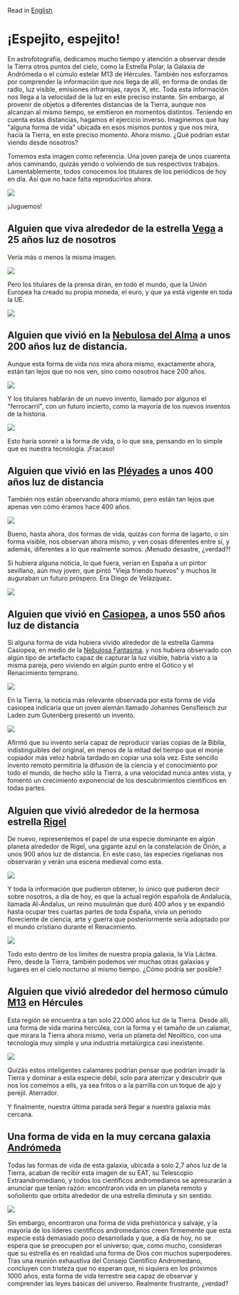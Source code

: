 Read in [English](./Mirror_mirror.md)

# ¡Espejito, espejito!

En astrofotografía, dedicamos mucho tiempo y atención a observar desde la Tierra otros puntos del cielo, como la Estrella Polar, la Galaxia de Andrómeda o el cúmulo estelar M13 de Hércules. También nos esforzamos por comprender la información que nos llega de allí, en forma de ondas de radio, luz visible, emisiones infrarrojas, rayos X, etc. Toda esta información nos llega a la velocidad de la luz en este preciso instante. Sin embargo, al provenir de objetos a diferentes distancias de la Tierra, aunque nos alcanzan al mismo tiempo, se emitieron en momentos distintos. Teniendo en cuenta estas distancias, hagamos el ejercicio inverso. Imaginemos que hay "alguna forma de vida" ubicada en esos mismos puntos y que nos mira, hacia la Tierra, en este preciso momento. Ahora mismo. ¿Qué podrían estar viendo desde nosotros?

Tomemos esta imagen como referencia. Una joven pareja de unos cuarenta años caminando, quizás yendo o volviendo de sus respectivos trabajos. Lamentablemente, todos conocemos los titulares de los periódicos de hoy en día. Así que no hace falta reproducirlos ahora.

![](./Pics/0y.jpg)

¡Juguemos!

## Alguien que viva alrededor de la estrella [Vega](./Vega_Star.md) a 25 años luz de nosotros

Vería más o menos la misma imagen.

![](./Pics/25ys.jpg)

Pero los titulares de la prensa dirán, en todo el mundo, que la Unión Europea ha creado su propia moneda, el euro, y que ya está vigente en toda la UE.

![](./Pics/euro.jpg)

## Alguien que vivió en la [Nebulosa del Alma](./Soul_Nebula.md) a unos 200 años luz de distancia.

Aunque esta forma de vida nos mira ahora mismo, exactamente ahora, están tan lejos que no nos ven, sino como nosotros hace 200 años.

![](./Pics/200ys.jpg)

Y los titulares hablarán de un nuevo invento, llamado por algunos el "ferrocarril", con un futuro incierto, como la mayoría de los nuevos inventos de la historia.

![](./Pics/200ysrailroad.jpg)

Esto haría sonreír a la forma de vida, o lo que sea, pensando en lo simple que es nuestra tecnología. ¡Fracaso!

## Alguien que vivió en las [Pléyades](./Pleiades_Cluster.md) a unos 400 años luz de distancia

También nos están observando ahora mismo, pero están tan lejos que apenas ven cómo éramos hace 400 años.

![](./Pics/400ys.jpg)

Bueno, hasta ahora, dos formas de vida, quizás con forma de lagarto, o sin forma visible, nos observan ahora mismo, y ven cosas diferentes entre sí, y además, diferentes a lo que realmente somos. ¡Menudo desastre, ¿verdad?!

Si hubiera alguna noticia, lo que fuera, verían en España a un pintor sevillano, aún muy joven, que pintó "Vieja friendo huevos" y muchos le auguraban un futuro próspero. Era Diego de Velázquez.

![](./Pics/400ysvelazquez.jpg)

## Alguien que vivió en [Casiopea](./Ghost_Of_Cassiopeia.md), a unos 550 años luz de distancia

Si alguna forma de vida hubiera vivido alrededor de la estrella Gamma Casiopea, en medio de la [Nebulosa Fantasma](./Ghost_Nebula.md), y nos hubiera observado con algún tipo de artefacto capaz de capturar la luz visible, habría visto a la misma pareja, pero viviendo en algún punto entre el Gótico y el Renacimiento temprano.

![](./Pics/550ys.jpg)

En la Tierra, la noticia más relevante observada por esta forma de vida casiopea indicaría que un joven alemán llamado Johannes Gensfleisch zur Laden zum Gutenberg presentó un invento.

![](./Pics/Guttemberg.jpg)

Afirmó que su invento sería capaz de reproducir varias copias de la Biblia, indistinguibles del original, en menos de la mitad del tiempo que el monje copiador más veloz habría tardado en copiar una sola vez. Este sencillo invento remoto permitiría la difusión de la ciencia y el conocimiento por todo el mundo, de hecho sólo la Tierra, a una velocidad nunca antes vista, y fomentó un crecimiento exponencial de los descubrimientos científicos en todas partes.

## Alguien que vivió alrededor de la hermosa estrella [Rigel](./Rigel_Star.md)

De nuevo, representemos el papel de una especie dominante en algún planeta alrededor de Rigel, una gigante azul en la constelación de Orión, a unos 900 años luz de distancia. En este caso, las especies rigelianas nos observarán y verán una escena medieval como esta.

![](./Pics/900ys.jpg)

Y toda la información que pudieron obtener, lo único que pudieron decir sobre nosotros, a día de hoy, es que la actual región española de Andalucía, llamada Al-Ándalus, un reino musulmán que duró 400 años y se expandió hasta ocupar tres cuartas partes de toda España, vivía un período floreciente de ciencia, arte y guerra que posteriormente sería adoptado por el mundo cristiano durante el Renacimiento.

![](./Pics/AlAndalus900ys.jpg)

Todo esto dentro de los límites de nuestra propia galaxia, la Vía Láctea. Pero, desde la Tierra, también podemos ver muchas otras galaxias y lugares en el cielo nocturno al mismo tiempo. ¿Cómo podría ser posible?

## Alguien que vivió alrededor del hermoso cúmulo [M13](./M13_Hercules_Globular_Cluster.md) en Hércules

Esta región se encuentra a tan solo 22.000 años luz de la Tierra. Desde allí, una forma de vida marina hercúlea, con la forma y el tamaño de un calamar, que mirara la Tierra ahora mismo, vería un planeta del Neolítico, con una tecnología muy simple y una industria metalúrgica casi inexistente.

![](./Pics/22kys.jpg)

Quizás estos inteligentes calamares podrían pensar que podrían invadir la Tierra y dominar a esta especie débil, solo para aterrizar y descubrir que nos los comemos a ells, ya sea fritos o a la parrilla con un toque de ajo y perejil. Aterrador.

Y finalmente, nuestra última parada será llegar a nuestra galaxia más cercana.

## Una forma de vida en la muy cercana galaxia [Andrómeda](Andromeda_Galaxy.md)

Todas las formas de vida de esta galaxia, ubicada a solo 2,7 años luz de la Tierra, acaban de recibir esta imagen de su EAT, su Telescopio Extraandromediano, y todos los científicos andromedianos se apresurarán a anunciar que tenían razón: encontraron vida en un planeta remoto y soñoliento que orbita alrededor de una estrella diminuta y sin sentido.

![](./Pics/3Mys.jpg)

Sin embargo, encontraron una forma de vida prehistórica y salvaje, y la mayoría de los líderes científicos andromedanos creen firmemente que esta especie está demasiado poco desarrollada y que, a día de hoy, no se espera que se preocupen por el universo; que, como mucho, consideran que su estrella es en realidad una forma de Dios con muchos superpoderes. Tras una reunión exhaustiva del Consejo Científico Andromedano, concluyen con tristeza que no esperan que, ni siquiera en los próximos 1000 años, esta forma de vida terrestre sea capaz de observar y comprender las leyes básicas del universo. Realmente frustrante, ¿verdad?
